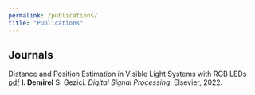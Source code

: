 ```yaml
---
permalink: /publications/
title: "Publications"
---
```


## Journals

Distance and Position Estimation in Visible Light Systems with RGB LEDs [pdf](https://www.sciencedirect.com/science/article/abs/pii/S1051200422000409)
**I. Demirel** S. Gezici. *Digital Signal Processing*, Elsevier, 2022.

<!-- \subsection{Conference}

\cventry{[C4]}{Falsification of Internal and External Validity in Observational Studies via Conditional Moment Restrictions}{}{}{}{Z. Hussain$\textsuperscript{*}$, M.C. Shih$\textsuperscript{*}$, M. Oberst, \underline{I. Demirel}, D. Sontag. \textit{AISTATS}, 2023. [\href{https://arxiv.org/pdf/2301.13133}{\textcolor{bgg}{pdf}}]}

\cventry{[C3]}{ESCADA: Efficient Safety and Context Aware Dose Allocation for Precision Medicine}{}{}{}{\underline{I. Demirel}, A.A. Celik, C. Tekin. \textit{NeurIPS}, 2022. [\href{https://openreview.net/pdf?id=JokpPqA294}{\textcolor{bgg}{pdf}}]}

\cventry{[C2]}{Combinatorial Gaussian Process Bandits with Probabilistically Triggered Arms}{}{}{}{\underline{I. Demirel}, C. Tekin. \textit{AISTATS}, 2021. [\href{https://proceedings.mlr.press/v130/demirel21a.html}{\textcolor{bgg}{pdf}}]}

\cventry{[C1]}{Accuracy limits of distance estimation in visible light systems with RGB LEDs}{}{}{}{\underline{I. Demirel}, S. Gezici. \textit{IEEE PIMRC}, 2019. [\href{https://ieeexplore.ieee.org/abstract/document/8904457/}{\textcolor{bgg}{pdf}}]}

\subsection{Preprint}

\cventry{[P2]}{Federated Multi-Armed Bandits Under Byzantine Attacks}{}{}{}{\underline{I. Demirel}$\textsuperscript{*}$, Y. Yildirim$\textsuperscript{*}$, C. Tekin. 2022. [\href{https://arxiv.org/pdf/2205.04134.pdf}{\textcolor{bgg}{pdf}}]}

\cventry{[P1]}{Safe Linear Leveling Bandits}{}{}{}{\underline{I. Demirel}$\textsuperscript{*}$, M.U. Ozdemir$\textsuperscript{*}$, C. Tekin. 2022. [\href{https://arxiv.org/pdf/2112.06728.pdf}{\textcolor{bgg}{pdf}}]} -->
